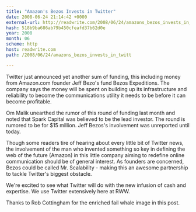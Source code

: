 ```yaml
---
title: "Amazon's Bezos Invests in Twitter"
date: 2008-06-24 21:14:42 +0000
external-url: http://readwrite.com/2008/06/24/amazons_bezos_invests_in_twitt
hash: 518b9ba686ab79b450cfeafd37b62d0e
year: 2008
month: 06
scheme: http
host: readwrite.com
path: /2008/06/24/amazons_bezos_invests_in_twitt

---
```


Twitter just announced yet another sum of funding, this including money from Amazon.com founder Jeff Bezo's fund Bezos Expeditions.  The company says the money will be spent on building up its infrastructure and reliability to become the communications utility it needs to be before it can become profitable.


Om Malik unearthed the rumor of this round of funding last month and noted that Spark Capital was believed to be the lead investor.  The round is rumored to be for $15 million.  Jeff Bezos's involvement was unreported until today.


Though some readers tire of hearing about every little bit of Twitter news, the involvement of the man who invented something so key in defining the web of the future (Amazon) in this little company aiming to redefine online communication should be of general interest.  As founders are concerned, Bezos could be called Mr. Scalability - making this an awesome partnership to tackle Twitter's biggest obstacle.


We're excited to see what Twitter will do with the new infusion of cash and expertise.   We use Twitter extensively here at RWW.  


Thanks to Rob Cottingham for the enriched fail whale image in this post.
